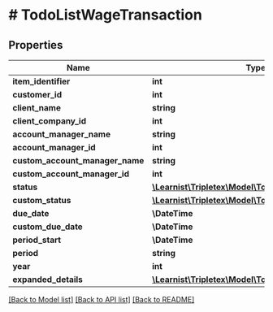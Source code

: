 # # TodoListWageTransaction

## Properties

Name | Type | Description | Notes
------------ | ------------- | ------------- | -------------
**item_identifier** | **int** |  | [optional]
**customer_id** | **int** |  | [optional]
**client_name** | **string** |  | [optional]
**client_company_id** | **int** |  | [optional]
**account_manager_name** | **string** |  | [optional]
**account_manager_id** | **int** |  | [optional]
**custom_account_manager_name** | **string** |  | [optional]
**custom_account_manager_id** | **int** |  | [optional]
**status** | [**\Learnist\Tripletex\Model\TodoListItemStatus**](TodoListItemStatus.md) |  | [optional]
**custom_status** | [**\Learnist\Tripletex\Model\TodoListItemStatus**](TodoListItemStatus.md) |  | [optional]
**due_date** | **\DateTime** |  | [optional]
**custom_due_date** | **\DateTime** |  | [optional]
**period_start** | **\DateTime** |  | [optional]
**period** | **string** |  | [optional]
**year** | **int** |  | [optional]
**expanded_details** | [**\Learnist\Tripletex\Model\TodoListExpandedDetail[]**](TodoListExpandedDetail.md) |  | [optional]

[[Back to Model list]](../../README.md#models) [[Back to API list]](../../README.md#endpoints) [[Back to README]](../../README.md)
